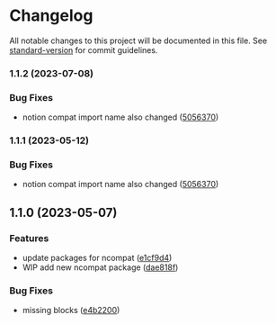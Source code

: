 # Changelog

All notable changes to this project will be documented in this file. See [standard-version](https://github.com/conventional-changelog/standard-version) for commit guidelines.

### 1.1.2 (2023-07-08)

### Bug Fixes

- notion compat import name also changed ([5056370](https://github.com/texonom/notion/commit/505637077890d1b7e2c7a9caca8abe47b6ea2fdc))

### 1.1.1 (2023-05-12)

### Bug Fixes

- notion compat import name also changed ([5056370](https://github.com/texonom/notion/commit/505637077890d1b7e2c7a9caca8abe47b6ea2fdc))

## 1.1.0 (2023-05-07)

### Features

- update packages for ncompat ([e1cf9d4](https://github.com/texonom/notion/commit/e1cf9d488a39827386d23fc1fe2bb49cd65a137c))
- WIP add new ncompat package ([dae818f](https://github.com/texonom/notion/commit/dae818fc37842405721faa470f73206a5c64fd25))

### Bug Fixes

- missing blocks ([e4b2200](https://github.com/texonom/notion/commit/e4b22001459fd1ae02525717ca0638ab7f8c880a))
